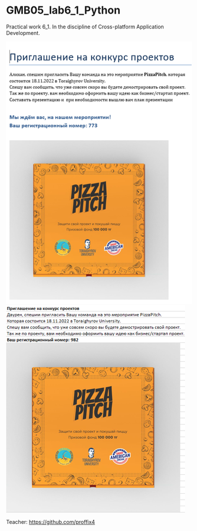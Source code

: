 # GMB05_lab6_1_Python
Practical work 6_1. In the discipline of Cross-platform Application Development.

![Screenshot](Screenshot_1.png)
![Screenshot](Screenshot_2.png)

Teacher: https://github.com/proffix4
